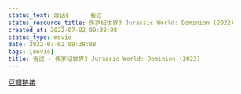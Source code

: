 ```yaml
---
status_text: 废话$      看过
status_resource_title: 侏罗纪世界3 Jurassic World: Dominion‎ (2022)
created_at: 2022-07-02 09:38:08
status_type: movie
date: 2022-07-02 09:38:08
tags: [movie]
title: 看过 - 侏罗纪世界3 Jurassic World: Dominion‎ (2022)
---
```

[豆瓣链接](https://movie.douban.com/subject/26873582/)
